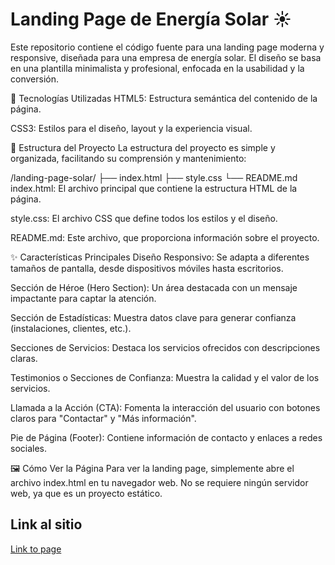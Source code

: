 # Landing Page de Energía Solar ☀️

Este repositorio contiene el código fuente para una landing page moderna y responsive, diseñada para una empresa de energía solar. El diseño se basa en una plantilla minimalista y profesional, enfocada en la usabilidad y la conversión.

🚀 Tecnologías Utilizadas
HTML5: Estructura semántica del contenido de la página.

CSS3: Estilos para el diseño, layout y la experiencia visual.

📁 Estructura del Proyecto
La estructura del proyecto es simple y organizada, facilitando su comprensión y mantenimiento:

/landing-page-solar/
├── index.html
├── style.css
└── README.md
index.html: El archivo principal que contiene la estructura HTML de la página.

style.css: El archivo CSS que define todos los estilos y el diseño.

README.md: Este archivo, que proporciona información sobre el proyecto.

✨ Características Principales
Diseño Responsivo: Se adapta a diferentes tamaños de pantalla, desde dispositivos móviles hasta escritorios.

Sección de Héroe (Hero Section): Un área destacada con un mensaje impactante para captar la atención.

Sección de Estadísticas: Muestra datos clave para generar confianza (instalaciones, clientes, etc.).

Secciones de Servicios: Destaca los servicios ofrecidos con descripciones claras.

Testimonios o Secciones de Confianza: Muestra la calidad y el valor de los servicios.

Llamada a la Acción (CTA): Fomenta la interacción del usuario con botones claros para "Contactar" y "Más información".

Pie de Página (Footer): Contiene información de contacto y enlaces a redes sociales.

🖼️ Cómo Ver la Página
Para ver la landing page, simplemente abre el archivo index.html en tu navegador web. No se requiere ningún servidor web, ya que es un proyecto estático.

## Link al sitio

[Link to page](https://urielpbkl.github.io/landing-page-example/)

